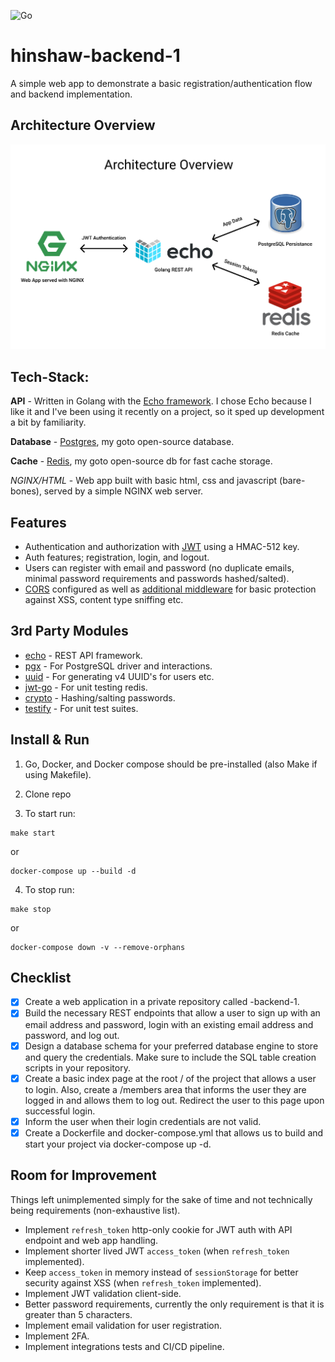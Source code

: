 ![Go](https://github.com/DannyHinshaw/hinshaw-backend-1/workflows/Go/badge.svg)

# hinshaw-backend-1

A simple web app to demonstrate a basic registration/authentication flow and backend implementation.


## Architecture Overview

![Architecture Image](https://raw.githubusercontent.com/DannyHinshaw/hinshaw-backend-1/main/.github/images/architecture-overview.png)


## Tech-Stack:

**API** - Written in Golang with the [Echo framework](https://echo.labstack.com/). I chose Echo because I like it and I've been using it recently 
on a project, so it sped up development a bit by familiarity.

**Database** - [Postgres](https://www.postgresql.org/), my goto open-source database.

**Cache** - [Redis](https://redis.io/), my goto open-source db for fast cache storage.

**NGINX*/HTML* - Web app built with basic html, css and javascript (bare-bones), served by a simple NGINX web server.


## Features

- Authentication and authorization with [JWT](https://jwt.io/) using a HMAC-512 key.
- Auth features; registration, login, and logout.
- Users can register with email and password (no duplicate emails, minimal password requirements and passwords hashed/salted).
- [CORS](https://echo.labstack.com/middleware/cors) configured as well as [additional middleware](https://echo.labstack.com/middleware/secure) 
for basic protection against XSS, content type sniffing etc.

## 3rd Party Modules

- [echo](https://github.com/labstack/echo) - REST API framework.
- [pgx](https://github.com/jackc/pgx) - For PostgreSQL driver and interactions.
- [uuid](https://github.com/satori/go.uuid) - For generating v4 UUID's for users etc.
- [jwt-go](https://github.com/alicebob/miniredis) - For unit testing redis.
- [crypto](https://golang.org/x/crypto) - Hashing/salting passwords.
- [testify](https://github.com/stretchr/testify) - For unit test suites.


## Install & Run

1. Go, Docker, and Docker compose should be pre-installed (also Make if using Makefile).

2. Clone repo

3. To start run:
```shell script
make start
```

or

```shell script
docker-compose up --build -d
```

4. To stop run: 
```shell script
make stop
```

or

```shell script
docker-compose down -v --remove-orphans
```

## Checklist

- [x] Create a web application in a private repository called <lastname>-backend-1.
- [x] Build the necessary REST endpoints that allow a user to sign up with an email address and password, login with an existing email address and password, and log out.
- [x] Design a database schema for your preferred database engine to store and query the credentials. Make sure to include the SQL table creation scripts in your repository.
- [x] Create a basic index page at the root / of the project that allows a user to login.
Also, create a /members area that informs the user they are logged in and allows them to log out. Redirect the user to this page upon successful login.
- [x] Inform the user when their login credentials are not valid.
- [x] Create a Dockerfile and docker-compose.yml that allows us to build and start your project via docker-compose up -d.

## Room for Improvement

Things left unimplemented simply for the sake of time and not technically being requirements (non-exhaustive list).

- Implement `refresh_token` http-only cookie for JWT auth with API endpoint and web app handling.
- Implement shorter lived JWT `access_token` (when `refresh_token` implemented).
- Keep `access_token` in memory instead of `sessionStorage` for better security against XSS (when `refresh_token` implemented).
- Implement JWT validation client-side.
- Better password requirements, currently the only requirement is that it is greater than 5 characters.
- Implement email validation for user registration.
- Implement 2FA.
- Implement integrations tests and CI/CD pipeline.
